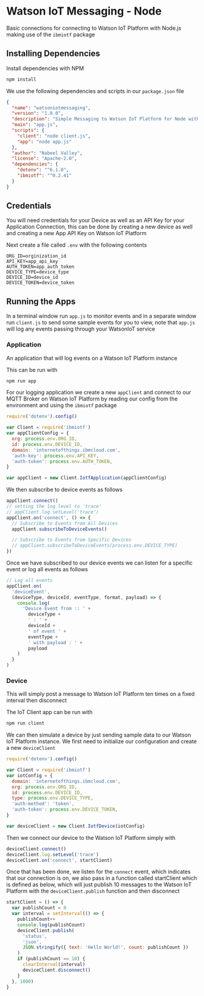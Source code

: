 # Watson IoT Messaging - Node

Basic connections for connecting to Watson IoT Platform with Node.js making use of the `ibmiotf` package

## Installing Dependencies

Install dependencies with NPM

```bash
npm install
```

We use the following dependencies and scripts in our `package.json` file

```json
{
  "name": "watsoniotmessaging",
  "version": "1.0.0",
  "description": "Simple Messaging to Watson IoT Platform for Node with MQTT",
  "main": "app.js",
  "scripts": {
    "client": "node client.js",
    "app": "node app.js"
  },
  "author": "Nabeel Valley",
  "license": "Apache-2.0",
  "dependencies": {
    "dotenv": "^6.1.0",
    "ibmiotf": "^0.2.41"
  }
}
```

## Credentials

You will need credentials for your Device as well as an API Key for your Application Connection, this can be done by creating a new device as well and creating a new App API Key on Watson IoT Platform

Next create a file called `.env` with the following contents

```env
ORG_ID=orginization_id
API_KEY=app_api_key
AUTH_TOKEN=app_auth_token
DEVICE_TYPE=device_type
DEVICE_ID=device_id
DEVICE_TOKEN=device_token
```

## Running the Apps

In a terminal window run `app.js` to monitor events and in a separate window run `client.js` to send some sample events for you to view, note that `app.js` will log any events passing through your WatsonIoT service

### Application

An application that will log events on a Watson IoT Platform instance

This can be run with

```bash
npm run app
```

For our logging application we create a new `appClient` and connect to our MQTT Broker on Watson IoT Platform by reading our config from the environment and using the `ibmiotf` package

```javascript
require('dotenv').config()

var Client = require('ibmiotf')
var appClientConfig = {
  org: process.env.ORG_ID,
  id: process.env.DEVICE_ID,
  domain: 'internetofthings.ibmcloud.com',
  'auth-key': process.env.API_KEY,
  'auth-token': process.env.AUTH_TOKEN,
}

var appClient = new Client.IotfApplication(appClientConfig)
```

We then subscribe to device events as follows

```javascript
appClient.connect()
// setting the log level to 'trace'
// appClient.log.setLevel('trace')
appClient.on('connect', () => {
  // Subscribe to Events from All Devices
  appClient.subscribeToDeviceEvents()

  // Subscribe to Events from Specific Devices
  // appClient.subscribeToDeviceEvents(process.env.DEVICE_TYPE)
})
```

Once we have subscribed to our device events we can listen for a specific event or log all events as follows

```javascript
// Log all events
appClient.on(
  'deviceEvent',
  (deviceType, deviceId, eventType, format, payload) => {
    console.log(
      'Device Event from :: ' +
        deviceType +
        ' : ' +
        deviceId +
        ' of event ' +
        eventType +
        ' with payload : ' +
        payload
    )
  }
)
```

### Device

This will simply post a message to Watson IoT Platform ten times on a fixed interval then disconnect

The IoT Client app can be run with

```bash
npm run client
```

We can then simulate a device by just sending sample data to our Watson IoT Platform instance. We first need to initialize our configuration and create a new `deviceClient`

```javascript
require('dotenv').config()

var Client = require('ibmiotf')
var iotConfig = {
  domain: 'internetofthings.ibmcloud.com',
  org: process.env.ORG_ID,
  id: process.env.DEVICE_ID,
  type: process.env.DEVICE_TYPE,
  'auth-method': 'token',
  'auth-token': process.env.DEVICE_TOKEN,
}

var deviceClient = new Client.IotfDevice(iotConfig)
```

Then we connect our device to the Watson IoT Platform simply with

```javascript
deviceClient.connect()
deviceClient.log.setLevel('trace')
deviceClient.on('connect', startClient)
```

Once that has been done, we listen for the `connect` event, which indicates that our connection is on, we also pass in a function called startClient which is defined as below, which will just publish 10 messages to the Watson IoT Platform with the `deviceClient.publish` function and then disconnect

```javascript
startClient = () => {
  var publishCount = 0
  var interval = setInterval(() => {
    publishCount++
    console.log(publishCount)
    deviceClient.publish(
      'status',
      'json',
      JSON.stringify({ text: 'Hello World!', count: publishCount })
    )
    if (publishCount == 10) {
      clearInterval(interval)
      deviceClient.disconnect()
    }
  }, 1000)
}
```
